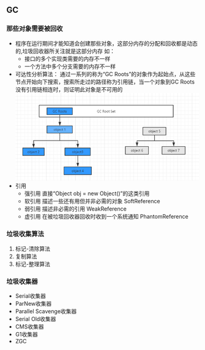 ## GC
### 那些对象需要被回收

  * 程序在运行期间才能知道会创建那些对象，这部分内存的分配和回收都是动态的,垃圾回收器所关注就是这部分内存 如：
    * 接口的多个实现类需要的内存不一样
    * 一个方法中多个分支需要的内存不一样
  * 可达性分析算法： 通过一系列的称为“GC Roots”的对象作为起始点，从这些节点开始向下搜索，搜索所走过的路径称为引用链，当一个对象到GC Roots没有引用链相连时，则证明此对象是不可用的
  ![img](https://github.com/jsjchai/study-notes/blob/master/2019/jvm/img/gc_roots.png)
  * 引用
    * 强引用  直接“Object obj = new Object()”的这类引用
    * 软引用  描述一些还有用但并非必需的对象  SoftReference
    * 弱引用  描述非必需的引用  WeakReference
    * 虚引用  在被垃圾回收器回收时收到一个系统通知 PhantomReference

### 垃圾收集算法

1. 标记-清除算法
2. 复制算法
3. 标记-整理算法

### 垃圾收集器

* Serial收集器
* ParNew收集器
* Parallel Scavenge收集器
* Serial Old收集器
* CMS收集器
* G1收集器
* ZGC
